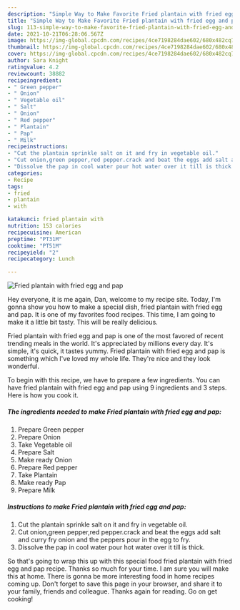```yaml
---
description: "Simple Way to Make Favorite Fried plantain with fried egg and pap"
title: "Simple Way to Make Favorite Fried plantain with fried egg and pap"
slug: 113-simple-way-to-make-favorite-fried-plantain-with-fried-egg-and-pap
date: 2021-10-21T06:28:06.567Z
image: https://img-global.cpcdn.com/recipes/4ce7198284dae602/680x482cq70/fried-plantain-with-fried-egg-and-pap-recipe-main-photo.jpg
thumbnail: https://img-global.cpcdn.com/recipes/4ce7198284dae602/680x482cq70/fried-plantain-with-fried-egg-and-pap-recipe-main-photo.jpg
cover: https://img-global.cpcdn.com/recipes/4ce7198284dae602/680x482cq70/fried-plantain-with-fried-egg-and-pap-recipe-main-photo.jpg
author: Sara Knight
ratingvalue: 4.2
reviewcount: 38882
recipeingredient:
- " Green pepper"
- " Onion"
- " Vegetable oil"
- " Salt"
- " Onion"
- " Red pepper"
- " Plantain"
- " Pap"
- " Milk"
recipeinstructions:
- "Cut the plantain sprinkle salt on it and fry in vegetable oil."
- "Cut onion,green pepper,red pepper.crack and beat the eggs add salt and curry fry onion and the peppers pour in the egg to fry."
- "Dissolve the pap in cool water pour hot water over it till is thick."
categories:
- Recipe
tags:
- fried
- plantain
- with

katakunci: fried plantain with 
nutrition: 153 calories
recipecuisine: American
preptime: "PT31M"
cooktime: "PT51M"
recipeyield: "2"
recipecategory: Lunch

---
```



![Fried plantain with fried egg and pap](https://img-global.cpcdn.com/recipes/4ce7198284dae602/680x482cq70/fried-plantain-with-fried-egg-and-pap-recipe-main-photo.jpg)

Hey everyone, it is me again, Dan, welcome to my recipe site. Today, I'm gonna show you how to make a special dish, fried plantain with fried egg and pap. It is one of my favorites food recipes. This time, I am going to make it a little bit tasty. This will be really delicious.



Fried plantain with fried egg and pap is one of the most favored of recent trending meals in the world. It's appreciated by millions every day. It's simple, it's quick, it tastes yummy. Fried plantain with fried egg and pap is something which I've loved my whole life. They're nice and they look wonderful.


To begin with this recipe, we have to prepare a few ingredients. You can have fried plantain with fried egg and pap using 9 ingredients and 3 steps. Here is how you cook it.

<!--inarticleads1-->

##### The ingredients needed to make Fried plantain with fried egg and pap:

1. Prepare  Green pepper
1. Prepare  Onion
1. Take  Vegetable oil
1. Prepare  Salt
1. Make ready  Onion
1. Prepare  Red pepper
1. Take  Plantain
1. Make ready  Pap
1. Prepare  Milk




<!--inarticleads2-->

##### Instructions to make Fried plantain with fried egg and pap:

1. Cut the plantain sprinkle salt on it and fry in vegetable oil.
1. Cut onion,green pepper,red pepper.crack and beat the eggs add salt and curry fry onion and the peppers pour in the egg to fry.
1. Dissolve the pap in cool water pour hot water over it till is thick.




So that's going to wrap this up with this special food fried plantain with fried egg and pap recipe. Thanks so much for your time. I am sure you will make this at home. There is gonna be more interesting food in home recipes coming up. Don't forget to save this page in your browser, and share it to your family, friends and colleague. Thanks again for reading. Go on get cooking!
